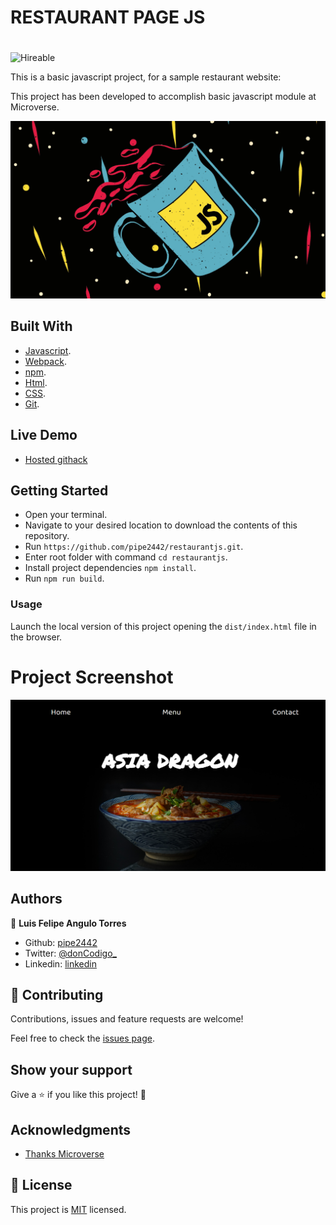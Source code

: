 # RESTAURANT PAGE JS
# 
![Hireable](https://cdn.rawgit.com/hiendv/hireable/master/styles/default/yes.svg)

This is a basic javascript project, for a sample restaurant website:

This project has been developed to accomplish basic javascript module at Microverse.

![screenshot](https://github.com/pipe2442/tictactoe_javascript/blob/feature_tictactoe/assets/images/javascript.png)

## Built With

- [Javascript](https://www.javascript.com/).
- [Webpack](https://webpack.js.org/).
- [npm](https://www.npmjs.com/).
- [Html](https://html.com/).
- [CSS](https://www.w3.org/Style/CSS/Overview.en.html). 
- [Git](https://www.w3.org/Style/CSS/Overview.en.html).

## Live Demo

- [Hosted githack](https://rawcdn.githack.com/pipe2442/restaurantjs/eba248af31cad326d6ab167157583403004886e7/dist/index.html)

## Getting Started

- Open your terminal.
- Navigate to your desired location to download the contents of this repository.
- Run ``` https://github.com/pipe2442/restaurantjs.git ```.
- Enter root folder with command ``` cd restaurantjs ```.
- Install project dependencies ``` npm install ```.
- Run ``` npm run build ```.

### Usage
Launch the local version of this project opening the  ``` dist/index.html ``` file in the browser.


# Project Screenshot
![screenshot](https://github.com/pipe2442/restaurantjs/blob/restaurant_feature/dist/assets/images/asiadragonscreen.PNG)

## Authors

👤 **Luis Felipe Angulo Torres**

- Github: [pipe2442](https://github.com/pipe2442)
- Twitter: [@donCodigo_](https://twitter.com/donCodigo_)
- Linkedin: [linkedin](https://www.linkedin.com/in/luis-felipe-angulo-torres-95098b139/)

## 🤝 Contributing

Contributions, issues and feature requests are welcome!

Feel free to check the [issues page](https://github.com/pipe2442/Linter/issues).

## Show your support

Give a ⭐️ if you like this project! 🤝 

## Acknowledgments

- [Thanks Microverse](https://github.com/microverseinc)
  
## 📝 License

This project is [MIT](LICENSE) licensed.

